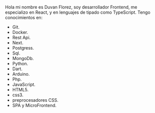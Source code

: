 Hola mi nombre es Duvan Florez, soy desarrollador Frontend, me especializo en React, y en lenguajes de tipado como TypeScript.
Tengo conocimientos en:
  - Git.
  - Docker.
  - Rest Api.
  - Next.
  - Postgress.
  - Sql.
  - MongoDb.
  - Python.
  - Dart.
  - Arduino.
  - Php.
  - JavaScript.
  - HTML5.
  - css3.
  - preprocesadores CSS.
  - SPA y MicroFrontend.

